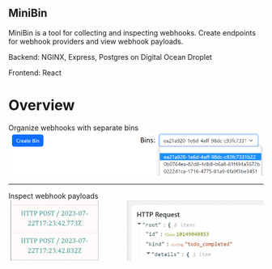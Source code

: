 ## MiniBin
MiniBin is a tool for collecting and inspecting webhooks. Create endpoints for webhook providers and view webhook payloads.

Backend: NGINX, Express, Postgres on Digital Ocean Droplet

Frontend: React

# Overview
Organize webhooks with separate bins
![Bins](https://github.com/PeterSHua/mini-bin/blob/d2a8679a15206940c66401d678da8de5a5f25b00/img/minibin_select.png)

---

Inspect webhook payloads
![Bins](https://github.com/PeterSHua/mini-bin/blob/d2a8679a15206940c66401d678da8de5a5f25b00/img/minibin_details.jpg)
